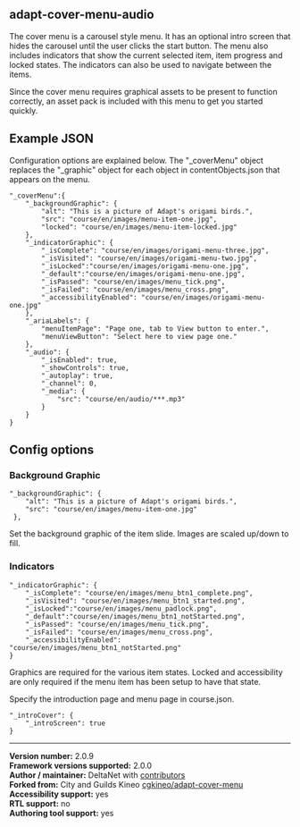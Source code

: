 ## adapt-cover-menu-audio

The cover menu is a carousel style menu. It has an optional intro screen that hides the carousel until the user clicks the start button. The menu also includes indicators that show the current selected item, item progress and locked states. The indicators can also be used to navigate between the items.

Since the cover menu requires graphical assets to be present to function correctly, an asset pack is included with this menu to get you started quickly.

## Example JSON

Configuration options are explained below. The "_coverMenu" object replaces the "_graphic" object for each object in contentObjects.json that
appears on the menu.

```
"_coverMenu":{
    "_backgroundGraphic": {
        "alt": "This is a picture of Adapt's origami birds.",
        "src": "course/en/images/menu-item-one.jpg",
        "locked": "course/en/images/menu-item-locked.jpg"
    },
    "_indicatorGraphic": {
        "_isComplete": "course/en/images/origami-menu-three.jpg",
        "_isVisited": "course/en/images/origami-menu-two.jpg",
        "_isLocked":"course/en/images/origami-menu-one.jpg",
        "_default":"course/en/images/origami-menu-one.jpg",
        "_isPassed": "course/en/images/menu_tick.png",
        "_isFailed": "course/en/images/menu_cross.png",
        "_accessibilityEnabled": "course/en/images/origami-menu-one.jpg"
    },
    "_ariaLabels": {
        "menuItemPage": "Page one, tab to View button to enter.",
        "menuViewButton": "Select here to view page one."
    },
    "_audio": {
        "_isEnabled": true,
        "_showControls": true,
        "_autoplay": true,
        "_channel": 0,
        "_media": {
            "src": "course/en/audio/***.mp3"
        }
    }
}
```

## Config options

### Background Graphic

```
"_backgroundGraphic": {
    "alt": "This is a picture of Adapt's origami birds.",
    "src": "course/en/images/menu-item-one.jpg"
 },
```

Set the background graphic of the item slide. Images are scaled up/down to fill.

### Indicators

```
"_indicatorGraphic": {
    "_isComplete": "course/en/images/menu_btn1_complete.png",
    "_isVisited": "course/en/images/menu_btn1_started.png",
    "_isLocked":"course/en/images/menu_padlock.png",
    "_default":"course/en/images/menu_btn1_notStarted.png",
    "_isPassed": "course/en/images/menu_tick.png",
    "_isFailed": "course/en/images/menu_cross.png",
    "_accessibilityEnabled": "course/en/images/menu_btn1_notStarted.png"
}
```

Graphics are required for the various item states. Locked and accessibility are only required if the menu item has been setup to have that state.

Specify the introduction page and menu page in course.json.

```
"_introCover": {
    "_introScreen": true
}

```

----------------------------
**Version number:**  2.0.9     
**Framework versions supported:**  2.0.0     
**Author / maintainer:** DeltaNet with [contributors](https://github.com/deltanet/adapt-cover-menu-audio/graphs/contributors)     
**Forked from:** City and Guilds Kineo [cgkineo/adapt-cover-menu](https://github.com/cgkineo/adapt-cover-menu)
**Accessibility support:** yes  
**RTL support:** no     
**Authoring tool support:** yes
